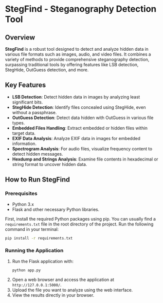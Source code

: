 
# StegFind - Steganography Detection Tool

## Overview
**StegFind** is a robust tool designed to detect and analyze hidden data in various file formats such as images, audio, and video files. It combines a variety of methods to provide comprehensive steganography detection, surpassing traditional tools by offering features like LSB detection, StegHide, OutGuess detection, and more.

## Key Features
- **LSB Detection**: Detect hidden data in images by analyzing least significant bits.
- **StegHide Detection**: Identify files concealed using StegHide, even without a passphrase.
- **OutGuess Detection**: Detect data hidden with OutGuess in various file types.
- **Embedded Files Handling**: Extract embedded or hidden files within target data.
- **EXIF Data Analysis**: Analyze EXIF data in images for embedded information.
- **Spectrogram Analysis**: For audio files, visualize frequency content to detect hidden messages.
- **Hexdump and Strings Analysis**: Examine file contents in hexadecimal or string format to uncover hidden data.

## How to Run StegFind

### Prerequisites
- Python 3.x
- Flask and other necessary Python libraries.

First, install the required Python packages using pip. You can usually find a `requirements.txt` file in the root directory of the project. Run the following command in your terminal:
```bash
pip install -r requirements.txt
```

### Running the Application
1. Run the Flask application with:
   ```bash
   python app.py
   ```
2. Open a web browser and access the application at `http://127.0.0.1:5000/`.
3. Upload the file you want to analyze using the web interface.
4. View the results directly in your browser.
